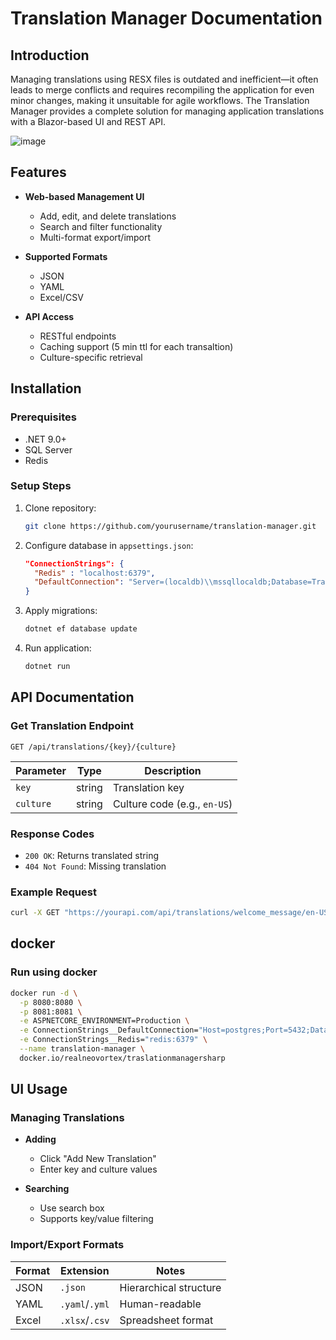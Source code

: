 # Translation Manager Documentation

## Introduction
Managing translations using RESX files is outdated and inefficient—it often leads to merge conflicts and requires recompiling the application for even minor changes, making it unsuitable for agile workflows.
The Translation Manager provides a complete solution for managing application translations with a Blazor-based UI and REST API.



![image](https://github.com/user-attachments/assets/b364e562-d9ca-4316-a280-efda34bd0329)
## Features

- **Web-based Management UI**
  - Add, edit, and delete translations
  - Search and filter functionality
  - Multi-format export/import

- **Supported Formats**
  - JSON
  - YAML
  - Excel/CSV

- **API Access**
  - RESTful endpoints
  - Caching support (5 min ttl for each transaltion)
  - Culture-specific retrieval

## Installation

### Prerequisites

- .NET 9.0+
- SQL Server
- Redis 

### Setup Steps

1. Clone repository:
   ```bash
   git clone https://github.com/yourusername/translation-manager.git
   ```

2. Configure database in `appsettings.json`:
   ```json
   "ConnectionStrings": {
     "Redis" : "localhost:6379",
     "DefaultConnection": "Server=(localdb)\\mssqllocaldb;Database=TranslationManager;Trusted_Connection=True;"
   }
   ```

3. Apply migrations:
   ```bash
   dotnet ef database update
   ```

4. Run application:
   ```bash
   dotnet run
   ```

## API Documentation

### Get Translation Endpoint
```http
GET /api/translations/{key}/{culture}
```

| Parameter | Type   | Description                   |
|-----------|--------|-------------------------------|
| `key`     | string | Translation key               |
| `culture` | string | Culture code (e.g., `en-US`)  |

### Response Codes

- `200 OK`: Returns translated string  
- `404 Not Found`: Missing translation

### Example Request
```bash
curl -X GET "https://yourapi.com/api/translations/welcome_message/en-US"
```
## docker

### Run using docker
```bash
docker run -d \
  -p 8080:8080 \
  -p 8081:8081 \
  -e ASPNETCORE_ENVIRONMENT=Production \
  -e ConnectionStrings__DefaultConnection="Host=postgres;Port=5432;Database=Translation;Username=postgres;Password=postgres" \
  -e ConnectionStrings__Redis="redis:6379" \
  --name translation-manager \
  docker.io/realneovortex/traslationmanagersharp
```
## UI Usage

### Managing Translations

- **Adding**
  - Click "Add New Translation"
  - Enter key and culture values

- **Searching**
  - Use search box
  - Supports key/value filtering

### Import/Export Formats

| Format | Extension     | Notes              |
|--------|---------------|--------------------|
| JSON   | `.json`       | Hierarchical structure |
| YAML   | `.yaml`/`.yml`| Human-readable     |
| Excel  | `.xlsx`/`.csv`| Spreadsheet format  |


